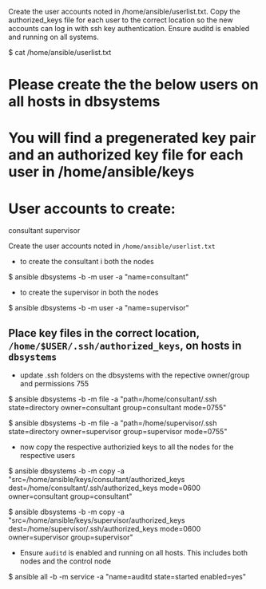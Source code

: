 Create the user accounts noted in /home/ansible/userlist.txt.
Copy the authorized_keys file for each user to the correct location so the new accounts can log in with ssh key authentication.
Ensure auditd is enabled and running on all systems.


$ cat  /home/ansible/userlist.txt
# Please create the the below users on all hosts in dbsystems
# You will find a pregenerated key pair and an authorized key file for each user in /home/ansible/keys

# User accounts to create:
consultant
supervisor

Create the user accounts noted in `/home/ansible/userlist.txt`

- to create the consultant i both the nodes

$ ansible dbsystems -b -m user -a "name=consultant"

- to create the supervisor in both the nodes

$ ansible dbsystems -b -m user -a "name=supervisor" 

## Place key files in the correct location, `/home/$USER/.ssh/authorized_keys`, on hosts in `dbsystems`

- update .ssh folders on the dbsystems with the repective owner/group and permissions 755 

$ ansible dbsystems -b -m file -a "path=/home/consultant/.ssh state=directory owner=consultant group=consultant mode=0755"

$ ansible dbsystems -b -m file -a "path=/home/supervisor/.ssh state=directory owner=supervisor group=supervisor mode=0755"

- now copy the respective authorizied keys to all the nodes for the respective users

$ ansible dbsystems -b -m copy -a "src=/home/ansible/keys/consultant/authorized_keys dest=/home/consultant/.ssh/authorized_keys mode=0600 owner=consultant group=consultant"

$ ansible dbsystems -b -m copy -a "src=/home/ansible/keys/supervisor/authorized_keys dest=/home/supervisor/.ssh/authorized_keys mode=0600 owner=supervisor group=supervisor"

- Ensure `auditd` is enabled and running on all hosts. This includes both nodes and the control node

$ ansible all -b -m service -a "name=auditd state=started enabled=yes"




